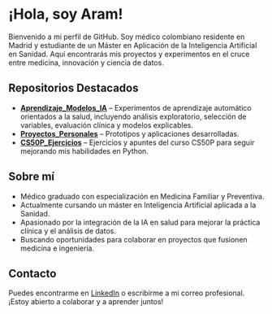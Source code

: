 <!-- Perfil README para Aram9574 -->

# ¡Hola, soy Aram!

Bienvenido a mi perfil de GitHub. Soy médico colombiano residente en Madrid y estudiante de un Máster en Aplicación de la Inteligencia Artificial en Sanidad. Aquí encontrarás mis proyectos y experimentos en el cruce entre medicina, innovación y ciencia de datos.

## Repositorios Destacados

- **[Aprendizaje_Modelos_IA](https://github.com/Aram9574/Aprendizaje_Modelos_IA)** – Experimentos de aprendizaje automático orientados a la salud, incluyendo análisis exploratorio, selección de variables, evaluación clínica y modelos explicables.
- **[Proyectos_Personales](https://github.com/Aram9574/Proyectos_Personales)** – Prototipos y aplicaciones desarrolladas.
- **[CS50P_Ejercicios](https://github.com/Aram9574/CS50P_Ejercicios)** – Ejercicios y apuntes del curso CS50P para seguir mejorando mis habilidades en Python.

## Sobre mí

* Médico graduado con especialización en Medicina Familiar y Preventiva.
* Actualmente cursando un máster en Inteligencia Artificial aplicada a la Sanidad.
* Apasionado por la integración de la IA en salud para mejorar la práctica clínica y el análisis de datos.
* Buscando oportunidades para colaborar en proyectos que fusionen medicina e ingeniería.

## Contacto

Puedes encontrarme en [LinkedIn](https://www.linkedin.com/in/azakzuk_md) o escribirme a mi correo profesional. ¡Estoy abierto a colaborar y a aprender juntos!
